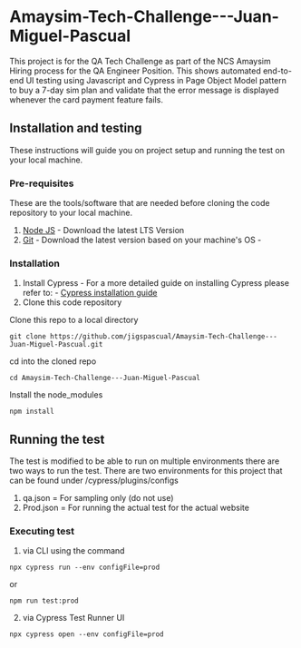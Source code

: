 # Amaysim-Tech-Challenge---Juan-Miguel-Pascual
This project is for the QA Tech Challenge as part of the NCS Amaysim Hiring process for the QA Engineer Position. This shows automated end-to-end UI testing using Javascript and Cypress in Page Object Model pattern to buy a 7-day sim plan and validate that the error message is displayed whenever the card payment feature fails.
## Installation and testing
These instructions will guide you on project setup and running the test on your local machine.

### Pre-requisites
These are the tools/software that are needed before cloning the code repository to your local machine.
1. [Node JS](https://nodejs.org/en/download) - Download the latest LTS Version
2. [Git](https://git-scm.com/downloads) - Download the latest version based on your machine's OS -

### Installation
1. Install Cypress - For a more detailed guide on installing Cypress please refer to: - [Cypress installation guide](https://docs.cypress.io/guides/getting-started/installing-cypress)
2. Clone this code repository

Clone this repo to a local directory
 ```
git clone https://github.com/jigspascual/Amaysim-Tech-Challenge---Juan-Miguel-Pascual.git
 ```
cd into the cloned repo
 ```
cd Amaysim-Tech-Challenge---Juan-Miguel-Pascual
 ```
Install the node_modules
 ```
npm install
```
## Running the test
The test is modified to be able to run on multiple environments there are two ways to run the test. There are two environments for this project that can be found under /cypress/plugins/configs
1. qa.json = For sampling only (do not use)
2. Prod.json = For running the actual test for the actual website

### Executing test
1. via CLI using the command
```
npx cypress run --env configFile=prod
```
or
```
npm run test:prod
````

2. via Cypress Test Runner UI
```
npx cypress open --env configFile=prod
```




